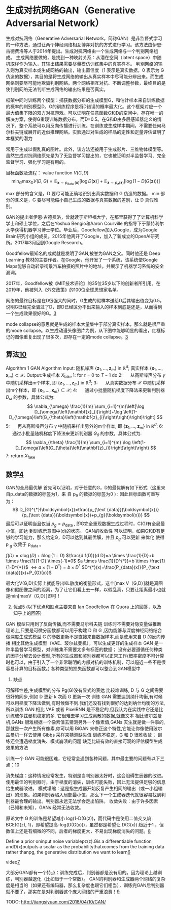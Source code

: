 

<!--
 * @version:
 * @Author:  StevenJokess https://github.com/StevenJokess
 * @Date: 2020-10-19 18:30:00
 * @LastEditors:  StevenJokess https://github.com/StevenJokess
 * @LastEditTime: 2020-12-30 19:44:36
 * @Description:
 * @TODO::
 * @Reference:
-->
# 生成对抗网络GAN（Generative Adversarial Network）

生成对抗网络（Generative Adversarial Network，简称GAN）是非监督式学习的一种方法，通过让两个神经网络相互博弈对抗的方式进行学习。该方法由伊恩·古德费洛等人于2014年提出。生成对抗网络由一个生成网络与一个判别网络组成。
生成网络要做的，是找到一种映射关系：从潜在空间（latent space）中随机取样作为输入，其输出结果需要尽量模仿训练集中的真实样本。
判别网络的输入则为真实样本或生成网络的输出，输出置信度（1 表示是真实数据，0 表示为 G 伪造的数据），其目的是将生成网络的输出从真实样本中尽可能分辨出来。而生成网络则要尽可能地欺骗判别网络。两个网络相互对抗、不断调整参数，最终目的是使判别网络无法判断生成网络的输出结果是否真实。

框架中同时训练两个模型：捕获数据分布的生成模型G，和估计样本来自训练数据的概率的判别模型D。G的训练程序是将D错误的概率最大化。这个框架对应一个最大值集下限的双方对抗游戏。可以证明在任意函数G和D的空间中，存在唯一的解决方案，使得G重现训练数据分布，而D=0.5。在G和D由多层感知器定义的情况下，整个系统可以用反向传播进行训练。在训练或生成样本期间，不需要任何马尔科夫链或展开的近似推理网络。实验通过对生成的样品的定性和定量评估证明了本框架的潜力

常用于生成以假乱真的图片。此外，该方法还被用于生成影片、三维物体模型等。虽然生成对抗网络原先是为了无监督学习提出的，它也被证明对半监督学习、完全监督学习、强化学习是有用的。

目标函数及流程：
value function $V(G, D)$
$$
\min _{G} \max _{D} V(D, G)=\mathbb{E}_{\boldsymbol{x} \sim p_{\text {data }}(\boldsymbol{x})}[\log D(\boldsymbol{x})]+\mathbb{E}_{\boldsymbol{z} \sim p_{\boldsymbol{z}}(\boldsymbol{z})}[\log (1-D(G(\boldsymbol{z})))]
$$

max 部分的含义是，D 要尽可能正确地识别出真实数据和 G 伪造的数据。
min 部分的含义是，G 要尽可能缩小自己生成的数据与真实数据的差别，让 D 真假难别。

GAN的提出者伊恩·古德费洛，曾就读于斯坦福大学，在那里获得了了计算机科学学士和硕士学位，之后在Yoshua Bengio和Aaron Courville 的指导下于蒙特利尔大学获得机器学习博士学位。毕业后，Goodfellow加入Google，成为Google Brain研究小组的成员。2015年他离开了Google，加入了新成立的OpenAI研究所。2017年3月回到Google Research。

Goodfellow最知名的成就就是发明了GAN,被誉为GAN之父。同时他还是 Deep Learning 教材的主要作者。在Google，他开发了一个系统，该系统使Google Maps能够自动转录街景汽车拍摄的照片中的地址，并展示了机器学习系统的安全漏洞。

2017年，Goodfellow被《MIT技术评论》的35位35岁以下的创新者所引用。在2019年，他被列入《外交政策》的100位全球思想家名单。


网络的最终目标是在D很强大的同时，G生成的假样本送给D后其输出值变为0.5，说明G已经完全骗过了D，即D已经区分不出来输入的样本到底是还是，从而得到一个生成效果很好的G。[3]

mode collapse的意思就是生成的样本大量集中于部分真实样本，那么就是很严重的mode collapse。以生成动漫头像图片为例，从下图中能够明显的看出，红框标记的图像重复出现了很多次，即存在一定的mode collapse。[3]

## 算法[10]

Algorithm 1 GAN Algorithm Input: 随机噪声 $\left\{\mathbf{z}_{1}, \ldots, \mathbf{z}_{m}\right\}$ in $\mathbb{R}^{d} ;$ 真实样本 $\left\{\mathbf{x}_{1}, \ldots, \mathbf{x}_{m}\right\} \subset \mathcal{X} .$
Output:生成样本 $X_{\text {fake }}$
1: for $t=0$ to $T-1$ do
2: $\quad$ 从高斯噪声分布 $\gamma$ 中随机采样出m个样本, 即 $\left\{\mathbf{z}_{1}, \ldots, \mathbf{z}_{m}\right\}$ in $\mathbb{R}^{d}$;
3: $\quad$ 从真实数据分布 $\mathcal{X}$ 中随机采样出m个样本，即 $\left\{\mathbf{x}_{1}, \ldots, \mathbf{x}_{m}\right\} \subset \mathcal{X}$;
4: $\quad$ 通过小批量随机梯度下降法来更新判别器 $D_{\omega}$ 的参数，具体公式为:
$$
\nabla_{\omega} \frac{1}{m} \sum_{i=1}^{m}\left[\log D_{\omega}\left(\mathbf{x}_{i}\right)+\log \left(1-D_{\omega}\left(G_{\theta}\left(\mathbf{z}_{i}\right)\right)\right)\right]
$$
5: $\quad$ 再从高斯噪声分布 $\gamma$ 中随机采样出另外的m个样本, 即 $\left\{\mathbf{z}_{1}, \ldots, \mathbf{z}_{m}\right\}$ in $\mathbb{R}^{d}$;
6: $\quad$ 通过小批量随机梯度下降法来更新判别器 $G_{\theta}$ 的参数，具体公式为:
$$
\nabla_{\theta} \frac{1}{m} \sum_{i=1}^{m} \log \left(1-D_{\omega}\left(G_{\theta}\left(\mathbf{z}_{i}\right)\right)\right)
$$
7: return $X_{\text {fake}}$


## 数学[4]

GAN的全局最优解 首先可以证明，对于任意的G，D的最优解有如下形式（这里来自p_data的数据的标签为1，来 自 $\mathrm{p}_{9}$ 的数据的标签为0 $)$ :
因此目标函数可重写为：
$$
D_{G}^{*}(\boldsymbol{x})=\frac{p_{\text {data}}(\boldsymbol{x})}{p_{\text {data}}(\boldsymbol{x})+p_{g}(\boldsymbol{x})}
$$
最后可以证明当且仅当 $p_{g}=p_{\text {data }},$ 即G完全重现数据生成过程时，C(G)有全局最小值，即达 到训练示意图中(d)的状态。
GAN的收敛性
可以证明，如果G和D有足够的学习能力，那么给定G，D可以达到其最优解，并且 $p_{g}$ 可以更新 来优化
使得p $_{g}$ 收敘于 $\mathrm{p}_{\text {data }}$ 。

$f(D)=a \log (D)+b \log (1-D)$
$\frac{d f(D)}{d D}=a \times \frac{1}{D}+b \times \frac{1}{1-D} \times(-1)=0$
$a \times \frac{1}{D^{*}}=b \times \frac{1}{1-D^{*}}$
$\Leftrightarrow a \times\left(1-D^{*}\right)=b \times D^{*}$
$D^{*}(x)=\frac{P_{data}(x)}{P_{\text {data}}(x)+P_{G}(x)}$




最大化V(G,D)实际上就能导出KL散度的衡量形式，这个[max V（G,D）]就是真图像和假图像之间的距离，为了让它们看上去一样，以假乱真，只要让距离最小也就是min[maxV（G,D）]即可！

2. 优点[5]
(以下优点和缺点主要来自 Ian Goodfellow 在 Quora 上的回答，以及知乎上的回答)

GAN 模型只用到了反向传播,而不需要马尔科夫链
训练时不需要对隐变量做推断
理论上,只要是可微分函数都可以用于构建 D 和 G ,因为能够与深度神经网络结合做深度生成式模型
G 的参数更新不是直接来自数据样本,而是使用来自 D 的反向传播
相比其他生成模型（VAE、玻尔兹曼机），可以生成更好的生成样本
GAN 是一种半监督学习模型，对训练集不需要太多有标签的数据；
没有必要遵循任何种类的因子分解去设计模型,所有的生成器和鉴别器都可以正常工作(概率密度不可计算时也可以，由于引入了一个非常聪明的内部对抗的训练机制，可以逼近一些不是很容易计算的目标函数。)
各种类型的损失函数都可以整合到GAN模型中

1. 缺点

可解释性差,生成模型的分布 Pg(G)没有显式的表达
比较难训练, D 与 G 之间需要很好的同步,例如 D 更新 k 次而 G 更新一次
训练 GAN 需要达到纳什均衡,有时候可以用梯度下降法做到,有时候做不到.我们还没有找到很好的达到纳什均衡的方法,所以训练 GAN 相比 VAE 或者 PixelRNN 是不稳定的,但我认为在实践中它还是比训练玻尔兹曼机稳定的多.
它很难去学习生成离散的数据,就像文本
相比玻尔兹曼机,GANs 很难根据一个像素值去猜测另外一个像素值,GANs 天生就是做一件事的,那就是一次产生所有像素,你可以用 BiGAN 来修正这个特性,它能让你像使用玻尔兹曼机一样去使用 Gibbs 采样来猜测缺失值
训练不稳定，G 和 D 很难收敛；
训练还会遭遇梯度消失、模式崩溃的问题
缺乏比较有效的直接可观的评估模型生成效果的方法


训练一个 GAN 可能很困难，它经常会遇到各种问题，其中最主要的问题有以下三点：[10]

消失梯度：这种情况经常发生，特别是当判别器太好时，这会阻碍生辰器的改进。使用最佳的判别器时，由于梯度的消失，训练可能失败，因此无法提供足够的信息给生成器改进。
模式塌缩：这是指生成器开始反复产生相同的输出（或一小组输出）的现象。如果判别器陷入局部最小值，那么下一个生成器迭代就很容易找到判别器最合理的输出。判别器永远无法学会走出陷阱。
收敛失败：由于许多因素（已知和未知），GANs 经常无法收敛。

原论文中 G 的训练是希望减小 log(1-D(G(z))，而代码中是使用二值交叉熵BCE(G(z), 1)，即希望提高-log(D(G(x)))，虽然都是希望让 D(G(x)) 趋近于1 ，但数值上还是有细微的不同，后者的梯度更大，不易出现梯度消失的问题。[8]


Define a prior oninput noise variablepz(z).Gis a differentiable function andD(x)outputs a scalar as the probabilitythatxcomes from the training data rather thanpg, the generative distribution we want to learn[6]

video[7]

大部分GAN都有一个特点：训练完成后，判别器都是没有用的。因为理论上越训练，判别器越退化（比如趋于一个常数）。
GAN的判别器和生成器两个网络的复杂度是相当的（如果还有编码器，那么复杂度也跟它们相当），训练完GAN后判别器就不要了，那实在是对判别器这个庞大网络的严重浪费！[9]

[1]: https://www.aminer.cn/ai-history
[2]: https://mrt.aminer.cn/5df49f20e8cc00e7af330f6b
[3]: https://www.jiqizhixin.com/articles/2019-06-13-11
[4]: https://easyai.tech/blog/understanding-generative-adversarial-networks-gans/
[5]: https://ccc013.github.io/2018/12/10/GAN%E5%AD%A6%E4%B9%A0%E7%B3%BB%E5%88%97-%E5%88%9D%E8%AF%86GAN/
[6]: https://arxiv.org/pdf/1702.07800
[7]: https://channel9.msdn.com/Events/Neural-Information-Processing-Systems-Conference/Neural-Information-Processing-Systems-Conference-NIPS-2016/Generative-Adversarial-Networks
[8]: https://www.zhihu.com/column/c_1257831643526172672
[9]: https://kexue.fm/archives/6409
[10]: https://mp.weixin.qq.com/s/iqCMA7E_vtdymVxxz7bpRA

TODO:
http://jiangsiyuan.com/2018/04/10/GAN/
